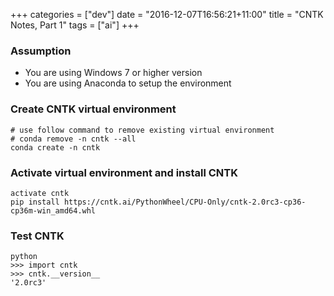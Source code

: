 +++
categories = ["dev"]
date = "2016-12-07T16:56:21+11:00"
title = "CNTK Notes, Part 1"
tags = ["ai"]
+++


### Assumption

* You are using Windows 7 or higher version
* You are using Anaconda to setup the environment

### Create CNTK virtual environment

    # use follow command to remove existing virtual environment
    # conda remove -n cntk --all
    conda create -n cntk 

### Activate virtual environment and install CNTK

    activate cntk
    pip install https://cntk.ai/PythonWheel/CPU-Only/cntk-2.0rc3-cp36-cp36m-win_amd64.whl

### Test CNTK

    python
    >>> import cntk
    >>> cntk.__version__
    '2.0rc3'



